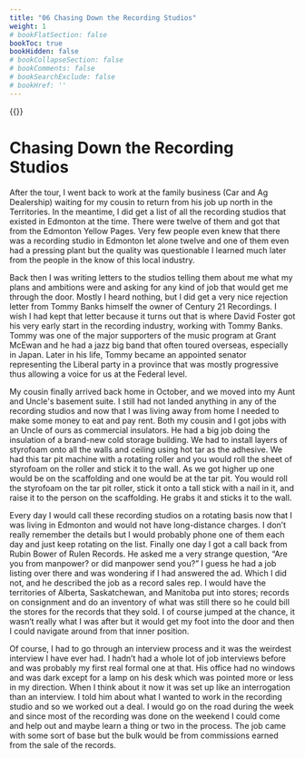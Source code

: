 ```yaml
---
title: "06 Chasing Down the Recording Studios"
weight: 1
# bookFlatSection: false
bookToc: true
bookHidden: false
# bookCollapseSection: false
# bookComments: false
# bookSearchExclude: false
# bookHref: ''
---
```

{{<picture src="/images/Studios.png"  width="300 px">}}
# Chasing Down the Recording Studios
After the tour, I went back to work at the family business (Car and Ag Dealership) waiting for my cousin to return from his job up north in the Territories.  In the meantime, I did get a list of all the recording studios that existed in Edmonton at the time.  There were twelve of them and got that from the Edmonton Yellow Pages.  Very few people even knew that there was a recording studio in Edmonton let alone twelve and one of them even had a pressing plant but the quality was questionable I learned much later from the people in the know of this local industry.

Back then I was writing letters to the studios telling them about me what my plans and ambitions were and asking for any kind of job that would get me through the door.  Mostly I heard nothing, but I did get a very nice rejection letter from Tommy Banks himself the owner of Century 21 Recordings.  I wish I had kept that letter because it turns out that is where David Foster got his very early start in the recording industry, working with Tommy Banks.  Tommy was one of the major supporters of the music program at Grant McEwan and he had a jazz big band that often toured overseas, especially in Japan.  Later in his life, Tommy became an appointed senator representing the Liberal party in a province that was mostly progressive thus allowing a voice for us at the Federal level.

My cousin finally arrived back home in October, and we moved into my Aunt and Uncle's basement suite.  I still had not landed anything in any of the recording studios and now that I was living away from home I needed to make some money to eat and pay rent.  Both my cousin and I got jobs with an Uncle of ours as commercial insulators.  He had a big job doing the insulation of a brand-new cold storage building.  We had to install layers of styrofoam onto all the walls and ceiling using hot tar as the adhesive.  We had this tar pit machine with a rotating roller and you would roll the sheet of styrofoam on the roller and stick it to the wall.  As we got higher up one would be on the scaffolding and one would be at the tar pit.  You would roll the styrofoam on the tar pit roller, stick it onto a tall stick with a nail in it, and raise it to the person on the scaffolding.  He grabs it and sticks it to the wall.

Every day I would call these recording studios on a rotating basis now that I was living in Edmonton and would not have long-distance charges.  I don’t really remember the details but I would probably phone one of them each day and just keep rotating on the list.  Finally one day I got a call back from Rubin Bower of Rulen Records.  He asked me a very strange question, “Are you from manpower? or did manpower send you?”  I guess he had a job listing over there and was wondering if I had answered the ad.  Which I did not, and he described the job as a record sales rep.  I would have the territories of Alberta, Saskatchewan, and Manitoba put into stores; records on consignment and do an inventory of what was still there so he could bill the stores for the records that they sold.  I of course jumped at the chance, it wasn’t really what I was after but it would get my foot into the door and then I could navigate around from that inner position.

Of course, I had to go through an interview process and it was the weirdest interview I have ever had.  I hadn’t had a whole lot of job interviews before and was probably my first real formal one at that.  His office had no windows and was dark except for a lamp on his desk which was pointed more or less in my direction.  When I think about it now it was set up like an interrogation than an interview.  I told him about what I wanted to work in the recording studio and so we worked out a deal.  I would go on the road during the week and since most of the recording was done on the weekend I could come and help out and maybe learn a thing or two in the process.  The job came with some sort of base but the bulk would be from commissions earned from the sale of the records.